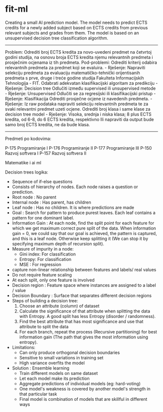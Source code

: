 # fit-ml
Creating a small AI prediction model. The model needs to predict ECTS credits for a newly added subject based on ECTS credits from previous relevant subjects and grades from them. The model is based on an unsupervised decision tree classification algorithm.

<hr>


Problem: 
Odrediti broj ECTS kredita za novo-uvedeni predmet na četvrtoj godini studija, na osnovu broja ECTS kredita njemu relevantnih predmeta i prosječnim ocjenama iz tih predmeta.
Pod-problemi:
Odrediti kriterij odabira relevantnih predmeta za predmet koji se evaluira. - Rješenje: Napraviti selekciju predmeta za evaluaciju matematičko-tehnički orijentisanih predmeta s prve, druge i treće godine studija Fakulteta Informacijskih Tehnologija - FIT.
Odabrati adekvatan klasifikacijski algoritam za predikciju - Rješenje: Decision tree
Odlučiti između supervised ili unsupervised metode - Rješenje: Unsupervised
Odlučiti se za regresijski ili klasifikacijski pristup - Rješenje: Klasifikacija
Odrediti prosječne ocjene iz navedenih predmeta. - Rješenje: Iz raw podataka napraviti selekciju relevantnih predmeta te za svaki relevantni predmet uzeti ocjene.
Odrediti broj klasa i same klase za decision tree model - Rješenje: Visoka, srednja i niska klasa; 8 plus ECTS kredita, od 6-8, do 6 ECTS kredita, respektivno
Ili napraviti da output bude samo broj ECTS kredita, ne da bude klasa.

<hr>

Predmeti po kodovima:

P-175 Programiranje I
P-176 Programiranje II
P-177 Programiranje III
P-150 Razvoj softvera I
P-157 Razvoj softvera II

Matematike i ai ml

Decision trees logika:

- Sequence of if-else questions
- Consists of hierarchy of nodes. Each node raises a question or prediction.
- Root node : No parent
- Internal node : Has parent, has children
- Leaf node : Has no children. It is where predictions are made
- Goal : Search for pattern to produce purest leaves. Each leaf contains a pattern for one dominant label.
- Information Gain : At each node, find the split point for each feature for which we get maximum correct pure split of the data. When information gain = 0, we could say that our goal is achieved, the pattern is captured, and this is a leaf node. Otherwise keep splitting it (We can stop it by specifying maximum depth of recursion split). 
- Measure of impurity in a node:
    - Gini index: For classification
    - Entropy: For classification
    - MSE : For regression
- capture non-linear relationship between features and labels/ real values
- Do not require feature scaling
- At each split, only one feature is involved
- Decision region : Feature space where instances are assigned to a label / value
- Decision Boundary : Surface that separates different decision regions
- Steps of building a decision tree:
    1. Choose an attribute (column) of dataset
    2. Calculate the significance of that attribute when splitting the data with Entropy.
        A good split has less Entropy (disorder / randomness). 
    3. Find the best attribute that has most significance and use that attribute
    	to split the data
    4. For each branch, repeat the process (Recursive partitioning) for best 
    	information gain (The path that gives the most information using entropy).
- Limitations:
    - Can only produce orthogonal decision boundaries
    - Sensitive to small variations in training set
    - High variance overfits the model
- Solution : Ensemble learning
    - Train different models on same dataset
    - Let each model make its prediction
    - Aggregate predictions of individual models (eg: hard-voting)
    - One model's weakness is covered by another model's strength in that particular task
    - Final model is combination of models that are skillful in different ways


